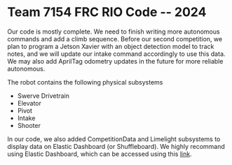 <h1>Team 7154 FRC RIO Code -- 2024</h1>
<p>Our code is mostly complete. We need to finish writing more autonomous commands and add a climb sequence. Before our second competition, we plan to program a Jetson Xavier with an object detection model to track notes, and we will update our intake command accordingly to use this data. We may also add AprilTag odometry updates in the future for more reliable autonomous.</p>

<p>The robot contains the following physical subsystems</p>
<ul>
  <li>Swerve Drivetrain</li>
  <li>Elevator</li>
  <li>Pivot</li>
  <li>Intake</li>
  <li>Shooter</li>
</ul>

<p>In our code, we also added CompetitionData and Limelight subsystems to display data on Elastic Dashboard (or Shuffleboard). We highly recommand using Elastic Dashboard, which can be accessed using this <a href="https://github.com/Gold872/elastic-dashboard" target="_blank">link</a>.</p>
